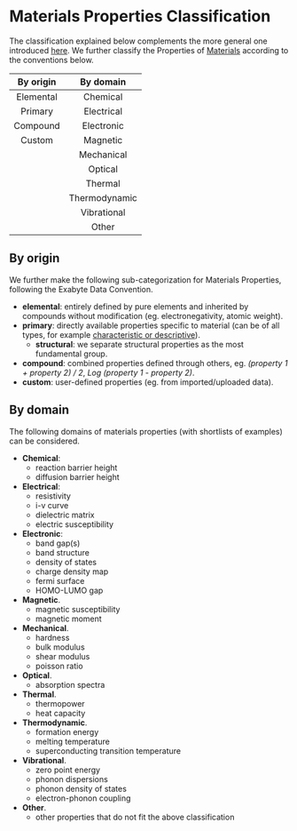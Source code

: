 # Materials Properties Classification

The classification explained below complements the more general one introduced [here](../../data/classification.md). We further classify the Properties of [Materials](../../materials/overview.md) according to the conventions below.

| By origin                      | By domain           |
|:------------------------------:|:------------------------------:|
| Elemental                        | Chemical                     |
| Primary                          | Electrical                   |
| Compound                         | Electronic                   |
| Custom                           | Magnetic                     |
|                                  | Mechanical                   |
|                                  | Optical                      |
|                                  | Thermal                      |
|                                  | Thermodynamic                |
|                                  | Vibrational                  |
|                                  | Other                        |

## By origin

We further make the following sub-categorization for Materials Properties, following the Exabyte Data Convention.

- **elemental**: entirely defined by pure elements and inherited by compounds without modification (eg. electronegativity, atomic weight). 
- **primary**: directly available properties specific to material (can be of all types, for example [characteristic or descriptive](general.md)).
    - **structural**: we separate structural properties as the most fundamental group.
- **compound**: combined properties defined through others, eg. *(property 1 + property 2) / 2*, *Log (property 1 - property 2)*.
- **custom**: user-defined properties (eg. from imported/uploaded data). 

## By domain

The following domains of materials properties (with shortlists of examples) can be considered.

- **Chemical**: 
    - reaction barrier height
    - diffusion barrier height
- **Electrical**: 
    - resistivity
    - i-v curve
    - dielectric matrix
    - electric susceptibility
- **Electronic**: 
    - band gap(s)
    - band structure
    - density of states
    - charge density map
    - fermi surface
    - HOMO-LUMO gap
- **Magnetic**.
    - magnetic susceptibility
    - magnetic moment
- **Mechanical**.
    - hardness
    - bulk modulus
    - shear modulus
    - poisson ratio
- **Optical**.
    - absorption spectra
- **Thermal**.
    - thermopower
    - heat capacity
- **Thermodynamic**.
    - formation energy
    - melting temperature
    - superconducting transition temperature
- **Vibrational**.
    - zero point energy
    - phonon dispersions
    - phonon density of states
    - electron-phonon coupling
- **Other**.
    - other properties that do not fit the above classification 
